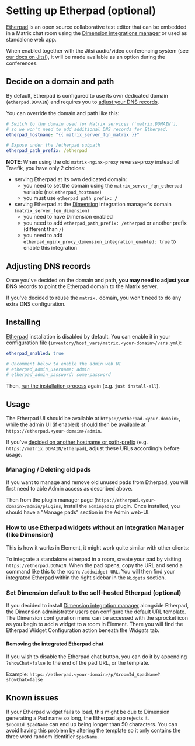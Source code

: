 # Setting up Etherpad (optional)

[Etherpad](https://etherpad.org) is an open source collaborative text editor that can be embedded in a Matrix chat room using the [Dimension integrations manager](https://dimension.t2bot.io) or used as standalone web app.

When enabled together with the Jitsi audio/video conferencing system (see [our docs on Jitsi](configuring-playbook-jitsi.md)), it will be made available as an option during the conferences.


## Decide on a domain and path

By default, Etherpad is configured to use its own dedicated domain (`etherpad.DOMAIN`) and requires you to [adjust your DNS records](#adjusting-dns-records).

You can override the domain and path like this:

```yaml
# Switch to the domain used for Matrix services (`matrix.DOMAIN`),
# so we won't need to add additional DNS records for Etherpad.
etherpad_hostname: "{{ matrix_server_fqn_matrix }}"

# Expose under the /etherpad subpath
etherpad_path_prefix: /etherpad
```

**NOTE**: When using the old `matrix-nginx-proxy` reverse-proxy instead of Traefik, you have only 2 choices:

- serving Etherpad at its own dedicated domain:
  - you need to set the domain using the `matrix_server_fqn_etherpad` variable (not `etherpad_hostname`)
  - you must use `etherpad_path_prefix: /`
- serving Etherpad at the [Dimension](configuring-playbook-dimension.md) integration manager's domain (`matrix_server_fqn_dimension`)
  - you need to have Dimension enabled
  - you need to add `etherpad_path_prefix: /etherpad` or another prefix (different than `/`)
  - you need to add `etherpad_nginx_proxy_dimension_integration_enabled: true` to enable this integration


## Adjusting DNS records

Once you've decided on the domain and path, **you may need to adjust your DNS** records to point the Etherpad domain to the Matrix server.

If you've decided to reuse the `matrix.` domain, you won't need to do any extra DNS configuration.


## Installing

[Etherpad](https://etherpad.org) installation is disabled by default. You can enable it in your configuration file (`inventory/host_vars/matrix.<your-domain>/vars.yml`):

```yaml
etherpad_enabled: true

# Uncomment below to enable the admin web UI
# etherpad_admin_username: admin
# etherpad_admin_password: some-password
```

Then, [run the installation process](installing.md) again (e.g. `just install-all`).


## Usage

The Etherpad UI should be available at `https://etherpad.<your-domain>`, while the admin UI (if enabled) should then be available at `https://etherpad.<your-domain>/admin`.

If you've [decided on another hostname or path-prefix](#decide-on-a-domain-and-path) (e.g. `https://matrix.DOMAIN/etherpad`), adjust these URLs accordingly before usage.


### Managing / Deleting old pads

If you want to manage and remove old unused pads from Etherpad, you will first need to able Admin access as described above.

Then from the plugin manager page (`https://etherpad.<your-domain>/admin/plugins`, install the `adminpads2` plugin. Once installed, you should have a "Manage pads" section in the Admin web-UI.


### How to use Etherpad widgets without an Integration Manager (like Dimension)

This is how it works in Element, it might work quite similar with other clients:

To integrate a standalone etherpad in a room, create your pad by visiting `https://etherpad.DOMAIN`. When the pad opens, copy the URL and send a command like this to the room: `/addwidget URL`. You will then find your integrated Etherpad within the right sidebar in the `Widgets` section.


### Set Dimension default to the self-hosted Etherpad (optional)

If you decided to install [Dimension integration manager](configuring-playbook-dimension.md) alongside Etherpad, the Dimension administrator users can configure the default URL template.
The Dimension configuration menu can be accessed with the sprocket icon as you begin to add a widget to a room in Element. There you will find the Etherpad Widget Configuration action beneath the _Widgets_ tab.


#### Removing the integrated Etherpad chat

If you wish to disable the Etherpad chat button, you can do it by appending `?showChat=false` to the end of the pad URL, or the template.

Example: `https://etherpad.<your-domain>/p/$roomId_$padName?showChat=false`


## Known issues

If your Etherpad widget fails to load, this might be due to Dimension generating a Pad name so long, the Etherpad app rejects it.
`$roomId_$padName` can end up being longer than 50 characters. You can avoid having this problem by altering the template so it only contains the three word random identifier `$padName`.
